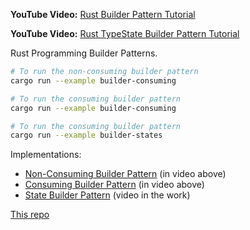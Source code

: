 **YouTube Video:** [Rust Builder Pattern Tutorial](https://youtu.be/Z_3WOSiYYFY)

**YouTube Video:** [Rust TypeState Builder Pattern Tutorial](https://youtu.be/1H7yjCQ8SaM)


Rust Programming Builder Patterns.

```sh
# To run the non-consuming builder pattern
cargo run --example builder-consuming

# To run the consuming builder pattern
cargo run --example builder-consuming

# To run the consuming builder pattern
cargo run --example builder-states
```

Implementations: 

- [Non-Consuming Builder Pattern](src/web_non_consuming.rs) (in video above)
- [Consuming Builder Pattern](src/web_consuming.rs) (in video above)
- [State Builder Pattern](src/web_states.rs) (video in the work)



[This repo](https://github.com/jeremychone-channel/rust-builder)

